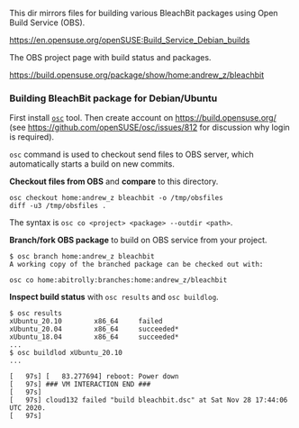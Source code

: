This dir mirrors files for building various BleachBit packages
using Open Build Service (OBS).

https://en.opensuse.org/openSUSE:Build_Service_Debian_builds

The OBS project page with build status and packages.

https://build.opensuse.org/package/show/home:andrew_z/bleachbit

### Building BleachBit package for Debian/Ubuntu

First install [`osc`](https://github.com/openSUSE/osc) tool.
Then create account on https://build.opensuse.org/ (see
https://github.com/openSUSE/osc/issues/812 for discussion why
login is required).

`osc` command is used to checkout send files to OBS server,
which automatically starts a build on new commits.

**Checkout files from OBS** and **compare** to this directory.
```
osc checkout home:andrew_z bleachbit -o /tmp/obsfiles
diff -u3 /tmp/obsfiles .
```
The syntax is `osc co <project> <package> --outdir <path>`.

**Branch/fork OBS package** to build on OBS service from
your project.
```
$ osc branch home:andrew_z bleachbit
A working copy of the branched package can be checked out with:

osc co home:abitrolly:branches:home:andrew_z/bleachbit
```

**Inspect build status** with `osc results` and `osc buildlog`.
```
$ osc results
xUbuntu_20.10        x86_64     failed
xUbuntu_20.04        x86_64     succeeded*
xUbuntu_18.04        x86_64     succeeded*
...
$ osc buildlod xUbuntu_20.10
...

[   97s] [   83.277694] reboot: Power down
[   97s] ### VM INTERACTION END ###
[   97s]
[   97s] cloud132 failed "build bleachbit.dsc" at Sat Nov 28 17:44:06 UTC 2020.
[   97s]
```
